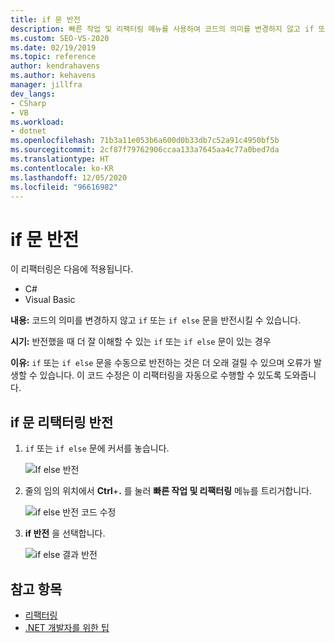 ```yaml
---
title: if 문 반전
description: 빠른 작업 및 리팩터링 메뉴를 사용하여 코드의 의미를 변경하지 않고 if 또는 if else 문을 반전하는 방법을 알아봅니다.
ms.custom: SEO-VS-2020
ms.date: 02/19/2019
ms.topic: reference
author: kendrahavens
ms.author: kehavens
manager: jillfra
dev_langs:
- CSharp
- VB
ms.workload:
- dotnet
ms.openlocfilehash: 71b3a11e053b6a600d0b33db7c52a91c4950bf5b
ms.sourcegitcommit: 2cf87f79762906ccaa133a7645aa4c77a0bed7da
ms.translationtype: HT
ms.contentlocale: ko-KR
ms.lasthandoff: 12/05/2020
ms.locfileid: "96616982"
---
```

# <a name="invert-if-statement"></a>if 문 반전

이 리팩터링은 다음에 적용됩니다.

- C#
- Visual Basic

**내용:** 코드의 의미를 변경하지 않고 `if` 또는 `if else` 문을 반전시킬 수 있습니다.

**시기:** 반전했을 때 더 잘 이해할 수 있는 `if` 또는 `if else` 문이 있는 경우

**이유:** `if` 또는 `if else` 문을 수동으로 반전하는 것은 더 오래 걸릴 수 있으며 오류가 발생할 수 있습니다. 이 코드 수정은 이 리팩터링을 자동으로 수행할 수 있도록 도와줍니다.

## <a name="invert-if-statement-refactoring"></a>if 문 리택터링 반전

1. `if` 또는 `if else` 문에 커서를 놓습니다.

    ![If else 반전](media/invert-if.png)

2. 줄의 임의 위치에서 **Ctrl**+**.** 를 눌러 **빠른 작업 및 리팩터링** 메뉴를 트리거합니다.

    ![if else 반전 코드 수정](media/invert-if-codefix.png)

3. **if 반전** 을 선택합니다.

    ![if else 결과 반전](media/invert-if-codefix-result.png)

## <a name="see-also"></a>참고 항목

- [리팩터링](../refactoring-in-visual-studio.md)
- [.NET 개발자를 위한 팁](../csharp-developer-productivity.md)
